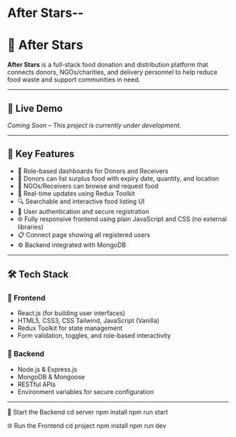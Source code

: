 # After Stars--

# 🌟 After Stars

**After Stars** is a full-stack food donation and distribution platform that connects donors, NGOs/charities, and delivery personnel to help reduce food waste and support communities in need.

---

## 🔗 Live Demo
*Coming Soon – This project is currently under development.*

---

## 📌 Key Features

- 👤 Role-based dashboards for Donors and Receivers
- 🍲 Donors can list surplus food with expiry date, quantity, and location
- 🏢 NGOs/Receivers can browse and request food
- 🔄 Real-time updates using Redux Toolkit
- 🔍 Searchable and interactive food listing UI
- 🔐 User authentication and secure registration
- 🌐 Fully responsive frontend using plain JavaScript and CSS (no external libraries)
- 📋 Connect page showing all registered users
- ⚙️ Backend integrated with MongoDB

---

## 🛠️ Tech Stack

### 🧩 Frontend
- React.js (for building user interfaces)
- HTML5, CSS3, CSS Tailwind, JavaScript (Vanilla)
- Redux Toolkit for state management
- Form validation, toggles, and role-based interactivity

### 🧪 Backend
- Node.js & Express.js
- MongoDB & Mongoose
- RESTful APIs
- Environment variables for secure configuration

---
🚀 Start the Backend
cd server
npm install
npm run start

🌐 Run the Frontend
cd project
npm install
npm run dev


